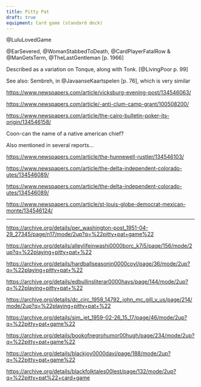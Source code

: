 ```yaml
---
title: Pitty Pat
draft: true
equipment: Card game (standard deck)
---
```


@LuluLovedGame

@EarSevered, @WomanStabbedToDeath, @CardPlayerFatalRow & @ManGetsTerm, @TheLastGentleman [p. 1966]

Described as a variation on Tonque, along with Tonk. [@LivingPoor p. 99]


See also: Sembreh, in @JavaanseKaartspelen [p. 76], which is very similar

https://www.newspapers.com/article/vicksburg-evening-post/134546063/

https://www.newspapers.com/article/-anti-clum-camp-grant/100508200/

https://www.newspapers.com/article/the-cairo-bulletin-poker-its-origin/134546158/

Coon-can the name of a native american chief?

Also mentioned in several reports...

https://www.newspapers.com/article/the-hunnewell-rustler/134546103/

https://www.newspapers.com/article/the-delta-independent-colorado-utes/134546089/

https://www.newspapers.com/article/the-delta-independent-colorado-utes/134546089/

https://www.newspapers.com/article/st-louis-globe-democrat-mexican-monte/134546124/

---

https://archive.org/details/per_washington-post_1951-04-29_27345/page/n17/mode/2up?q=%22pitty+pat+game%22

https://archive.org/details/alleylifeinwashi0000borc_k7i5/page/156/mode/2up?q=%22playing+pitty+pat+%22

https://archive.org/details/hardballseasonin0000coyl/page/36/mode/2up?q=%22playing+pitty+pat+%22

https://archive.org/details/edbullinsliterar0000hays/page/144/mode/2up?q=%22playing+pitty+pat+%22

https://archive.org/details/dc_circ_1959_14792_john_mc_gill_v_us/page/214/mode/2up?q=%22playing+pitty+pat+%22

https://archive.org/details/sim_jet_1959-02-26_15_17/page/46/mode/2up?q=%22pitty+pat+game%22

https://archive.org/details/bookofnegrohumor00hugh/page/234/mode/2up?q=%22pitty+pat+game%22

https://archive.org/details/blackjoy0000davi/page/188/mode/2up?q=%22pitty+pat+game%22

https://archive.org/details/blackfolktales00lest/page/132/mode/2up?q=%22pitty+pat%22+card+game
